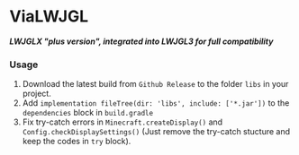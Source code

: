 # ViaLWJGL

***LWJGLX "plus version", integrated into LWJGL3 for full compatibility***

### Usage
1. Download the latest build from `Github Release` to the folder `libs` in your project.
2. Add `implementation fileTree(dir: 'libs', include: ['*.jar'])` to the `dependencies` block in `build.gradle`
3. Fix try-catch errors in `Minecraft.createDisplay()` and `Config.checkDisplaySettings()` (Just remove the try-catch stucture and keep the codes in `try` block). 